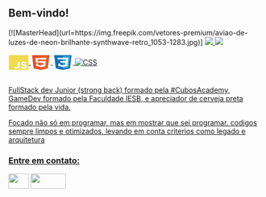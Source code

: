 ## Bem-vindo! ##

 <div>
 [![MasterHead](url=https://img.freepik.com/vetores-premium/aviao-de-luzes-de-neon-brilhante-synthwave-retro_1053-1283.jpg)]
   <a href="https://github.com/primitivoekater">
   <img height="180em" src="https://github-readme-stats.vercel.app/api?username=primitivoekater&show_icons=true&theme=tokyonight&include_all_commits=true&count_private=true"/>
   <img height="180em" src="https://github-readme-stats.vercel.app/api/top-langs/?username=primitivoekater&layout=compact&langs_count=6&theme=tokyonight"/>

</div>
<div style="display: inline_block"><br>
  <img align="center" alt="Js" height="30" width="40" src="https://raw.githubusercontent.com/devicons/devicon/master/icons/javascript/javascript-plain.svg">
  <img align="center" alt="HTML" height="30" width="40" src="https://raw.githubusercontent.com/devicons/devicon/master/icons/html5/html5-original.svg">
  <img align="center" alt="CSS" height="30" width="40" src="https://raw.githubusercontent.com/devicons/devicon/master/icons/css3/css3-original.svg">
    <img align="center" alt="CSS" height="30" width="40" src="https://cdn.jsdelivr.net/gh/devicons/devicon/icons/react/react-original.svg">
</div>
 
 <br>
 
  FullStack dev Junior (strong back) formado pela #CubosAcademy, GameDev  formado pela Faculdade IESB, e apreciador de cerveja preta  formado pela vida.
 
 Focado não só  em programar, mas em mostrar que sei programar. codigos sempre limpos e otimizados,  levando em conta criterios como legado e arquitetura
 
 
<div> 
 
 
<h3 align="left">Entre em contato:</h3>
<p align="left">
<a href="https://www.linkedin.com/in/vitor-a-monteiro/" target="blank"><img align="center" src="https://cdn.jsdelivr.net/npm/simple-icons@3.0.1/icons/linkedin.svg" alt="" height="30" width="40" /></a>
<a href = "mailto:primitivo.3131@gmail.com"><img align="center" src="https://img.shields.io/badge/-Gmail-%23333?style=for-the-badge&logo=gmail&logoColor=white" target="_blank" height="30" width="70" /></a>
 
  

</div>
